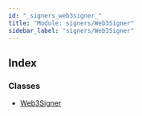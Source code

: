 ```yaml
---
id: "_signers_web3signer_"
title: "Module: signers/Web3Signer"
sidebar_label: "signers/Web3Signer"
---
```


## Index

### Classes

* [Web3Signer](../classes/_signers_web3signer_.web3signer.md)
